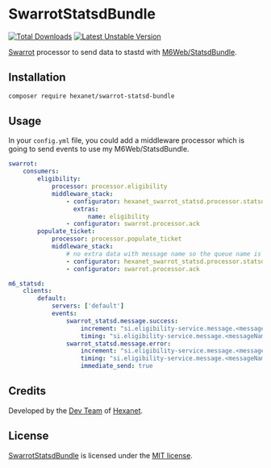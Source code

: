 # SwarrotStatsdBundle

[![Total Downloads](https://poser.pugx.org/hexanet/swarrot-statsd-bundle/downloads.png)](https://packagist.org/packages/hexanet/swarrot-statsd-bundle) [![Latest Unstable Version](https://poser.pugx.org/hexanet/swarrot-statsd-bundle/v/unstable.png)](https://packagist.org/packages/hexanet/swarrot-statsd-bundle)

[Swarrot](https://github.com/swarrot/SwarrotBundle) processor to send data to stastd with [M6Web/StatsdBundle](https://github.com/M6Web/StatsdBundle).

## Installation

```bash
composer require hexanet/swarrot-statsd-bundle
```

## Usage

In your `config.yml` file, you could add a middleware processor which is going to send events to use my M6Web/StatsdBundle.

```yaml
swarrot:
    consumers:
        eligibility:
            processor: processor.eligibility
            middleware_stack:
                - configurator: hexanet_swarrot_statsd.processor.statsd
                  extras:
                      name: eligibility
                - configurator: swarrot.processor.ack
        populate_ticket:
            processor: processor.populate_ticket
            middleware_stack:
                # no extra data with message name so the queue name is used instead
                - configurator: hexanet_swarrot_statsd.processor.statsd
                - configurator: swarrot.processor.ack

m6_statsd:
    clients:
        default:
            servers: ['default']
            events:
                swarrot_statsd.message.success:
                    increment: "si.eligibility-service.message.<messageName>.success"
                    timing: "si.eligibility-service.message.<messageName>"
                swarrot_statsd.message.error:
                    increment: "si.eligibility-service.message.<messageName>.error"
                    timing: "si.eligibility-service.message.<messageName>"
                    immediate_send: true
```



## Credits

Developed by the [Dev Team](http://teamdev.hexanet.fr) of [Hexanet](http://www.hexanet.fr/).

## License

[SwarrotStatsdBundle](https://github.com/Hexanet/SwarrotStatsdBundle) is licensed under the [MIT license](LICENSE).
